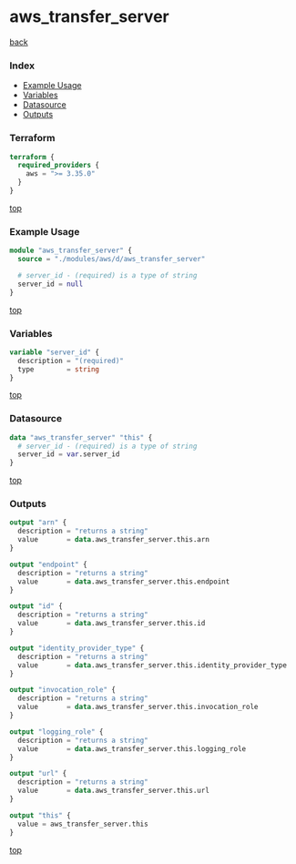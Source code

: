 # aws_transfer_server

[back](../aws.md)

### Index

- [Example Usage](#example-usage)
- [Variables](#variables)
- [Datasource](#datasource)
- [Outputs](#outputs)

### Terraform

```terraform
terraform {
  required_providers {
    aws = ">= 3.35.0"
  }
}
```

[top](#index)

### Example Usage

```terraform
module "aws_transfer_server" {
  source = "./modules/aws/d/aws_transfer_server"

  # server_id - (required) is a type of string
  server_id = null
}
```

[top](#index)

### Variables

```terraform
variable "server_id" {
  description = "(required)"
  type        = string
}
```

[top](#index)

### Datasource

```terraform
data "aws_transfer_server" "this" {
  # server_id - (required) is a type of string
  server_id = var.server_id
}
```

[top](#index)

### Outputs

```terraform
output "arn" {
  description = "returns a string"
  value       = data.aws_transfer_server.this.arn
}

output "endpoint" {
  description = "returns a string"
  value       = data.aws_transfer_server.this.endpoint
}

output "id" {
  description = "returns a string"
  value       = data.aws_transfer_server.this.id
}

output "identity_provider_type" {
  description = "returns a string"
  value       = data.aws_transfer_server.this.identity_provider_type
}

output "invocation_role" {
  description = "returns a string"
  value       = data.aws_transfer_server.this.invocation_role
}

output "logging_role" {
  description = "returns a string"
  value       = data.aws_transfer_server.this.logging_role
}

output "url" {
  description = "returns a string"
  value       = data.aws_transfer_server.this.url
}

output "this" {
  value = aws_transfer_server.this
}
```

[top](#index)